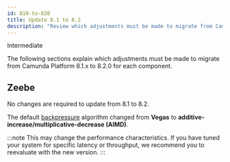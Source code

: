 ```yaml
---
id: 810-to-820
title: Update 8.1 to 8.2
description: "Review which adjustments must be made to migrate from Camunda Platform 8.1.x to Camunda Platform 8.2.0."
---
```


<span class="badge badge--primary">Intermediate</span>

The following sections explain which adjustments must be made to migrate from Camunda Platform 8.1.x to 8.2.0 for each component.

## Zeebe

No changes are required to update from 8.1 to 8.2.

The default [backpressure](/self-managed/zeebe-deployment/operations/backpressure.md) algorithm changed from **Vegas** to **additive-increase/multiplicative-decrease (AIMD)**.

:::note
This may change the performance characteristics. If you have tuned your system for specific latency or throughput, we recommend you to reevaluate with the new version.
:::
